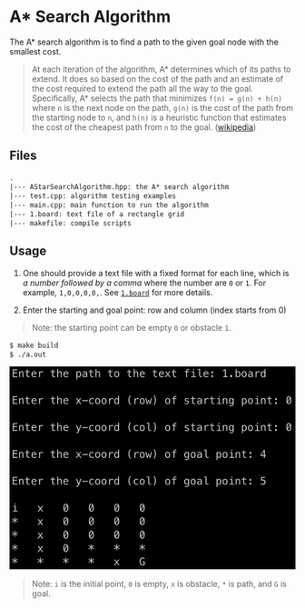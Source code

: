 # A* Search Algorithm

The A* search algorithm is to find a path to the given goal node with the smallest cost.

> At each iteration of the algorithm, A\* determines which of its paths to extend. It does so based on the cost of the path and an estimate of the cost required to extend the path all the way to the goal. Specifically, A* selects the path that minimizes `f(n) = g(n) + h(n)` where `n` is the next node on the path, `g(n)` is the cost of the path from the starting node to `n`, and `h(n)` is a heuristic function that estimates the cost of the cheapest path from `n` to the goal. ([wikipedia](https://en.wikipedia.org/wiki/A*_search_algorithm))

## Files

```
.
|--- AStarSearchAlgorithm.hpp: the A* search algorithm
|--- test.cpp: algorithm testing examples
|--- main.cpp: main function to run the algorithm
|--- 1.board: text file of a rectangle grid
|--- makefile: compile scripts
```

## Usage  

1. One should provide a text file with a fixed format for each line, which is *a number followed by a comma* where the number are `0` or `1`. For example, `1,0,0,0,0,`. See [`1.board`](1.board) for more details.

2. Enter the starting and goal point: row and column (index starts from 0)

> Note: the starting point can be empty `0` or obstacle `1`.  

```shell
$ make build
$ ./a.out
```

![](main.png)

> Note: `i` is the initial point, `0` is empty, `x` is obstacle, `*` is path, and `G` is goal.  
